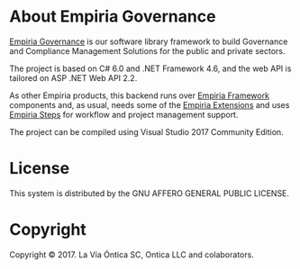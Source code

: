 ﻿# About Empiria Governance

[Empiria Governance](http://www.ontica.org/) is our software library framework to build Governance and Compliance Management Solutions for the public and private sectors.

The project is based on C# 6.0 and .NET Framework 4.6, and the web API is tailored on ASP .NET Web API 2.2.

As other Empiria products, this backend runs over [Empiria Framework](https://github.com/Ontica/Empiria.Core)
components and, as usual, needs some of the [Empiria Extensions](https://github.com/Ontica/Empiria.Extensions)
and uses [Empiria Steps](https://github.com/Ontica/Empiria.Steps) for workflow and project management support.

The project can be compiled using Visual Studio 2017 Community Edition.

# License

This system is distributed by the GNU AFFERO GENERAL PUBLIC LICENSE.


# Copyright

Copyright © 2017. La Vía Óntica SC, Ontica LLC and colaborators.
